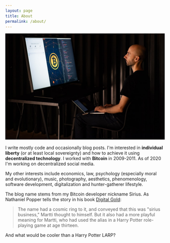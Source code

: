 ```yaml
---
layout: page
title: About
permalink: /about/
---
```


![Mie](/assets/images/mie.jpg)

I write mostly code and occasionally blog posts. I'm interested in **individual liberty** (or at least local sovereignty) and how to achieve it using **decentralized technology**. I worked with **Bitcoin** in 2009-2011. As of 2020 I'm working on decentralized social media.

My other interests include economics, law, psychology (especially moral and evolutionary), music, photography, aesthetics, phenomenology, software development, digitalization and hunter-gatherer lifestyle.

The blog name stems from my Bitcoin developer nickname Sirius. As Nathaniel Popper tells the story in his book [Digital Gold](https://www.amazon.com/Digital-Gold-Bitcoin-Millionaires-Reinvent/dp/006236250X):

> The name had a cosmic ring to it, and conveyed that this was "sirius business," Martti thought to himself. But it also had a more playful meaning for Martti, who had used the alias in a Harry Potter role-playing game at age thirteen.

And what would be cooler than a Harry Potter LARP?

